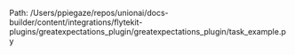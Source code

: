 Path: /Users/ppiegaze/repos/unionai/docs-builder/content/integrations/flytekit-plugins/greatexpectations_plugin/greatexpectations_plugin/task_example.py